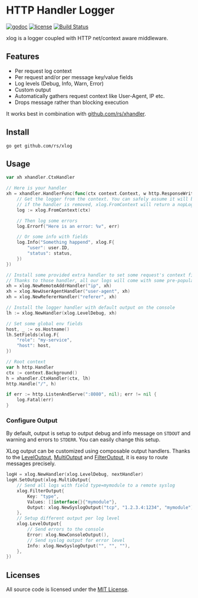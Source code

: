 # HTTP Handler Logger

[![godoc](http://img.shields.io/badge/godoc-reference-blue.svg?style=flat)](https://godoc.org/github.com/rs/xlog) [![license](http://img.shields.io/badge/license-MIT-red.svg?style=flat)](https://raw.githubusercontent.com/rs/xlog/master/LICENSE) [![Build Status](https://travis-ci.org/rs/xlog.svg?branch=master)](https://travis-ci.org/rs/xlog)

xlog is a logger coupled with HTTP net/context aware middleware.

## Features

- Per request log context
- Per request and/or per message key/value fields
- Log levels (Debug, Info, Warn, Error)
- Custom output
- Automatically gathers request context like User-Agent, IP etc.
- Drops message rather than blocking execution

It works best in combination with [github.com/rs/xhandler](https://github.com/rs/xhandler).

## Install

    go get github.com/rs/xlog

## Usage

```go
var xh xhandler.CtxHandler

// Here is your handler
xh = xhandler.HandlerFunc(func(ctx context.Context, w http.ResponseWriter, r *http.Request) {
    // Get the logger from the context. You can safely assume it will be always there,
    // if the handler is removed, xlog.FromContext will return a nopLogger
    log := xlog.FromContext(ctx)

    // Then log some errors
    log.Errorf("Here is an error: %v", err)

    // Or some info with fields
    log.Info("Something happend", xlog.F{
        "user": user.ID,
        "status": status,
    })
})

// Install some provided extra handler to set some request's context fields.
// Thanks to those handler, all our logs will come with some pre-populated fields.
xh = xlog.NewRemoteAddrHandler("ip", xh)
xh = xlog.NewUserAgentHandler("user-agent", xh)
xh = xlog.NewRefererHandler("referer", xh)

// Install the logger handler with default output on the console
lh := xlog.NewHandler(xlog.LevelDebug, xh)

// Set some global env fields
host, _ := os.Hostname()
lh.SetFields(xlog.F{
    "role": "my-service",
    "host": host,
})

// Root context
var h http.Handler
ctx := context.Background()
h = xhandler.CtxHandler(ctx, lh)
http.Handle("/", h)

if err := http.ListenAndServe(":8080", nil); err != nil {
    log.Fatal(err)
}
```

### Configure Output

By default, output is setup to output debug and info message on `STDOUT` and warning and errors to `STDERR`. You can easily change this setup.

XLog output can be customized using composable output handlers. Thanks to the [LevelOutput](https://godoc.org/github.com/rs/xlog#LevelOutput), [MultiOutput](https://godoc.org/github.com/rs/xlog#MultiOutput) and [FilterOutput](https://godoc.org/github.com/rs/xlog#FilterOutput), it is easy to route messages precisely.

```go
logH = xlog.NewHandler(xlog.LevelDebug, nextHandler)
logH.SetOutput(xlog.MultiOutput{
    // Send all logs with field type=mymodule to a remote syslog
    xlog.FilterOutput{
        Key: "type",
        Values: []interface{}{"mymodule"},
        Output: xlog.NewSyslogOutput("tcp", "1.2.3.4:1234", "mymodule"),
    },
    // Setup different output per log level
    xlog.LevelOutput{
        // Send errors to the console
        Error: xlog.NewConsoleOutput(),
        // Send syslog output for error level
        Info: xlog.NewSyslogOutput("", "", ""),
    },
})
```

## Licenses

All source code is licensed under the [MIT License](https://raw.github.com/rs/xlog/master/LICENSE).
